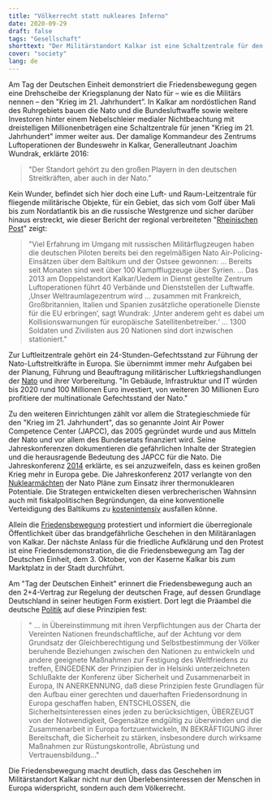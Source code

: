 ```yaml
---
title: "Völkerrecht statt nukleares Inferno"
date: 2020-09-29
draft: false
tags: "Gesellschaft"
shorttext: "Der Militärstandort Kalkar ist eine Schaltzentrale für den Krieg. Das Geschehen dort widerspricht den Überlebensinteressen der Menschen in Europa und dem Völkerrecht!"
cover: "society"
lang: de
---
```


Am Tag der Deutschen Einheit demonstriert die Friedensbewegung gegen eine Drehscheibe der Kriegsplanung der Nato für – wie es die Militärs nennen – den "Krieg im 21. Jahrhundert”. In Kalkar am nordöstlichen Rand des Ruhrgebiets bauen die Nato und die Bundesluftwaffe sowie weitere Investoren hinter einem Nebelschleier medialer Nichtbeachtung mit dreistelligen Millionenbeträgen eine Schaltzentrale für jenen "Krieg im 21. Jahrhundert" immer weiter aus. Der damalige Kommandeur des Zentrums Luftoperationen der Bundeswehr in Kalkar, Generalleutnant Joachim Wundrak, erklärte 2016:

> "Der Standort gehört zu den großen Playern in den deutschen Streitkräften, aber auch in der Nato.”

Kein Wunder, befindet sich hier doch eine Luft- und Raum-Leitzentrale für fliegende militärische Objekte, für ein Gebiet, das sich vom Golf über Mali bis zum Nordatlantik bis an die russische Westgrenze und sicher darüber hinaus erstreckt, wie dieser Bericht der regional verbreiteten "[Rheinischen Post](https://rp-online.de/politik/ausland/syrien-russische-kampfjets-verfolgen-deutsche-tornados_aid-9667873 "Russische Kampfjets verfolgen deutsche Tornados")" zeigt:

> "Viel Erfahrung im Umgang mit russischen Militärflugzeugen haben die deutschen Piloten bereits bei den regelmäßigen Nato Air-Policing-Einsätzen über dem Baltikum und der Ostsee gewonnen: ... Bereits seit Monaten sind weit über 100 Kampfflugzeuge über Syrien. ... Das 2013 am Doppelstandort Kalkar/Uedem in Dienst gestellte Zentrum Luftoperationen führt 40 Verbände und Dienststellen der Luftwaffe. ‚Unser Weltraumlagezentrum wird ... zusammen mit Frankreich, Großbritannien, Italien und Spanien zusätzliche operationelle Dienste für die EU erbringen‘, sagt Wundrak: ‚Unter anderem geht es dabei um Kollisionswarnungen für europäische Satellitenbetreiber.‘ ... 1300 Soldaten und Zivilisten aus 20 Nationen sind dort inzwischen stationiert."

Zur Luftleitzentrale gehört ein 24-Stunden-Gefechtsstand zur Führung der Nato-Luftstreitkräfte in Europa. Sie übernimmt immer mehr Aufgaben bei der Planung, Führung und Beauftragung militärischer Luftkriegshandlungen der [Nato](https://rp-online.de/nrw/staedte/kleve/nato-standort-kalkar-uedem-waechst-weiter_aid-18939075 "Nato-Standort Kalkar/Uedem wächst weiter") und ihrer Vorbereitung. "In Gebäude, Infrastruktur und IT würden bis 2020 rund 100 Millionen Euro investiert, von weiteren 30 Millionen Euro profitiere der multinationale Gefechtsstand der Nato."

Zu den weiteren Einrichtungen zählt vor allem die Strategieschmiede für den "Krieg im 21. Jahrhundert", das so genannte Joint Air Power Competence Center (JAPCC), das 2005 gegründet wurde und aus Mitteln der Nato und vor allem des Bundesetats finanziert wird. Seine Jahreskonferenzen dokumentieren die gefährlichen Inhalte der Strategien und die herausragende Bedeutung des JAPCC für die Nato. Die Jahreskonferenz [2014](https://nrw-archiv.vvn-bda.de/texte/1518_japcc_jw.htm "Wer zuerst schießt, stirbt als zweiter") erklärte, es sei anzuzweifeln, dass es keinen großen Krieg mehr in Europa gebe. Die Jahreskonferenz 2017 verlangte von den [Nuklearmächten](https://www.japcc.org/deterrence-in-the-21st-century/ "Joint Air & Space Power Conference 2017") der Nato Pläne zum Einsatz ihrer thermonuklearen Potentiale. Die Strategen entwickelten diesen verbrecherischen Wahnsinn auch mit fiskalpolitischen Begründungen, da eine konventionelle Verteidigung des Baltikums zu [kostenintensiv](https://www.japcc.org/conference-proceedings-2017-panel-2/ "The JAPCC Conference 2017") ausfallen könne.

Allein die [Friedensbewegung](https://essener-friedensforum.de/wp-content/uploads/2020/09/20-10-03Kalkar.pdf "Demonstration für Frieden und Abrüstung 2020") protestiert und informiert die überregionale Öffentlichkeit über das brandgefährliche Geschehen in den Militäranlagen von Kalkar. Der nächste Anlass für die friedliche Aufklärung und den Protest ist eine Friedensdemonstration, die die Friedensbewegung am Tag der Deutschen Einheit, dem 3. Oktober, von der Kaserne Kalkar bis zum Marktplatz in der Stadt durchführt.

Am "Tag der Deutschen Einheit" erinnert die Friedensbewegung auch an den 2+4-Vertrag zur Regelung der deutschen Frage, auf dessen Grundlage Deutschland in seiner heutigen Form existiert. Dort legt die Präambel die deutsche [Politik](https://www.bpb.de/nachschlagen/gesetze/zwei-plus-vier-vertrag/44112/praeambel "Zwei-plus-Vier-Vertrag") auf diese Prinzipien fest:

> " ... in Übereinstimmung mit ihren Verpflichtungen aus der Charta der Vereinten Nationen freundschaftliche, auf der Achtung vor dem Grundsatz der Gleichberechtigung und Selbstbestimmung der Völker beruhende Beziehungen zwischen den Nationen zu entwickeln und andere geeignete Maßnahmen zur Festigung des Weltfriedens zu treffen, EINGEDENK der Prinzipien der in Helsinki unterzeichneten Schlußakte der Konferenz über Sicherheit und Zusammenarbeit in Europa, IN ANERKENNUNG, daß diese Prinzipien feste Grundlagen für den Aufbau einer gerechten und dauerhaften Friedensordnung in Europa geschaffen haben, ENTSCHLOSSEN, die Sicherheitsinteressen eines jeden zu berücksichtigen, ÜBERZEUGT von der Notwendigkeit, Gegensätze endgültig zu überwinden und die Zusammenarbeit in Europa fortzuentwickeln, IN BEKRÄFTIGUNG ihrer Bereitschaft, die Sicherheit zu stärken, insbesondere durch wirksame Maßnahmen zur Rüstungskontrolle, Abrüstung und Vertrauensbildung..."

Die Friedensbewegung macht deutlich, dass das Geschehen im Militärstandort Kalkar nicht nur den Überlebensinteressen der Menschen in Europa widerspricht, sondern auch dem Völkerrecht.
